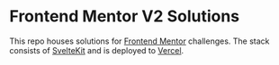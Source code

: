 # Frontend Mentor V2 Solutions

This repo houses solutions for [Frontend Mentor](https://www.frontendmentor.io) challenges. The stack consists of [SvelteKit](https://kit.svelte.dev/) and is deployed to [Vercel]().
